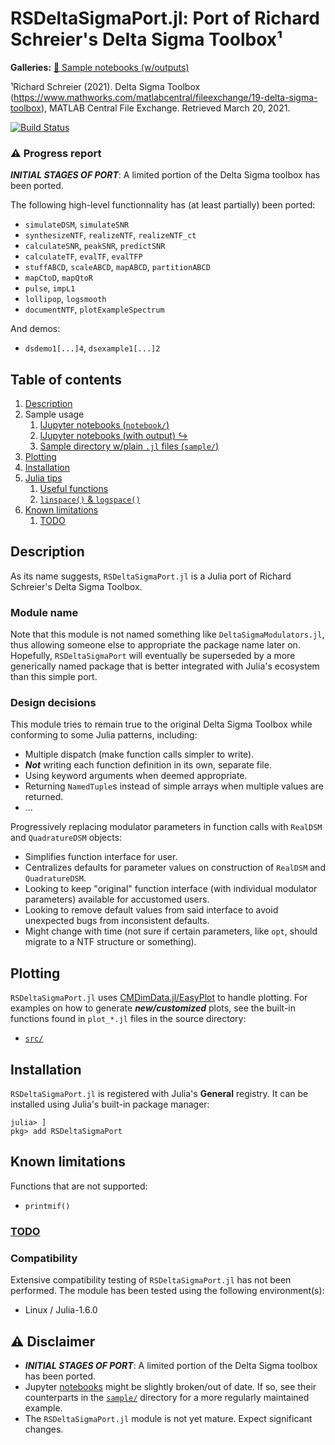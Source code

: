 <!-- Reference-style links to make tables & lists more readable -->
[Gallery]: <https://github.com/ma-laforge/FileRepo/blob/master/RSDeltaSigmaPort/notebook>
[CMDimDataJL]: <https://github.com/ma-laforge/CMDimData.jl>
[InspectDRJL]: <https://github.com/ma-laforge/InspectDR.jl>


# RSDeltaSigmaPort.jl: Port of Richard Schreier's Delta Sigma Toolbox&sup1;
**Galleries:** [:art: Sample notebooks (w/outputs)][Gallery]

&sup1;Richard Schreier (2021). Delta Sigma Toolbox (<https://www.mathworks.com/matlabcentral/fileexchange/19-delta-sigma-toolbox>), MATLAB Central File Exchange. Retrieved March 20, 2021.

[![Build Status](https://github.com/ma-laforge/RSDeltaSigmaPort.jl/workflows/CI/badge.svg)](https://github.com/ma-laforge/RSDeltaSigmaPort.jl/actions?query=workflow%3ACI)

### :warning: Progress report
***INITIAL STAGES OF PORT***: A limited portion of the Delta Sigma toolbox has been ported.

The following high-level functionnality has (at least partially) been ported:
 - `simulateDSM`, `simulateSNR`
 - `synthesizeNTF`, `realizeNTF`, `realizeNTF_ct`
 - `calculateSNR`, `peakSNR`, `predictSNR`
 - `calculateTF`, `evalTF`, `evalTFP`
 - `stuffABCD`, `scaleABCD`, `mapABCD`, `partitionABCD`
 - `mapCtoD`, `mapQtoR`
 - `pulse`, `impL1`
 - `lollipop`, `logsmooth`
 - `documentNTF`, `plotExampleSpectrum`

And demos:
 - `dsdemo1[...]4`, `dsexample1[...]2`

## Table of contents

 1. [Description](#Description)
 1. Sample usage
    1. [IJupyter notebooks (`notebook/`)](notebook/)
    1. [IJupyter notebooks (with output) &#x21AA;][Gallery]
    1. [Sample directory w/plain `.jl` files (`sample/`)](sample/)
 1. [Plotting](#Plotting)
 1. [Installation](#Installation)
 1. [Julia tips](doc/juliatips.md)
    1. [Useful functions](doc/juliatips.md#FunctionLibraries)
    1. [`linspace()` & `logspace()`](doc/juliatips.md#LinLogSpace)
 1. [Known limitations](#KnownLimitations)
    1. [TODO](doc/todo.md)


<a name="Description"></a>
## Description
As its name suggests, `RSDeltaSigmaPort.jl` is a Julia port of Richard Schreier's Delta Sigma Toolbox.

### Module name
Note that this module is not named something like `DeltaSigmaModulators.jl`, thus allowing someone else to appropriate the package name later on. Hopefully, `RSDeltaSigmaPort` will eventually be superseded by a more generically named package that is better integrated with Julia's ecosystem than this simple port.

### Design decisions
This module tries to remain true to the original Delta Sigma Toolbox while conforming to some Julia patterns, including:
 - Multiple dispatch (make function calls simpler to write).
 - ***Not*** writing each function definition in its own, separate file.
 - Using keyword arguments when deemed appropriate.
 - Returning `NamedTuple`s instead of simple arrays when multiple values are returned.
 - ...

Progressively replacing modulator parameters in function calls with `RealDSM` and `QuadratureDSM` objects:
 - Simplifies function interface for user.
 - Centralizes defaults for parameter values on construction of `RealDSM` and `QuadratureDSM`.
 - Looking to keep "original" function interface (with individual modulator parameters) available for accustomed users.
 - Looking to remove default values from said interface to avoid unexpected bugs from inconsistent defaults.
 - Might change with time (not sure if certain parameters, like `opt`, should migrate to a NTF structure or something).

<a name="Plotting"></a>
## Plotting
`RSDeltaSigmaPort.jl` uses [CMDimData.jl/EasyPlot][CMDimDataJL] to handle plotting.
For examples on how to generate ***new/customized*** plots, see the built-in
functions found in `plot_*.jl` files in the source directory:
 - [`src/`](src/)

<a name="Installation"></a>
## Installation
`RSDeltaSigmaPort.jl` is registered with Julia's **General** registry.
It can be installed using Julia's built-in package manager:

```julia-repl
julia> ]
pkg> add RSDeltaSigmaPort
```

<a name="KnownLimitations"></a>
## Known limitations
Functions that are not supported:
 - `printmif()`

### [TODO](doc/todo.md)

### Compatibility

Extensive compatibility testing of `RSDeltaSigmaPort.jl` has not been performed.
The module has been tested using the following environment(s):

- Linux / Julia-1.6.0

## :warning: Disclaimer

 - ***INITIAL STAGES OF PORT***: A limited portion of the Delta Sigma toolbox has been ported.
 - Jupyter [notebooks](notebook/) might be slightly broken/out of date. If so,
   see their counterparts in the [`sample/`](sample/) directory for a more
   regularly maintained example.
 - The `RSDeltaSigmaPort.jl` module is not yet mature.  Expect significant changes.
